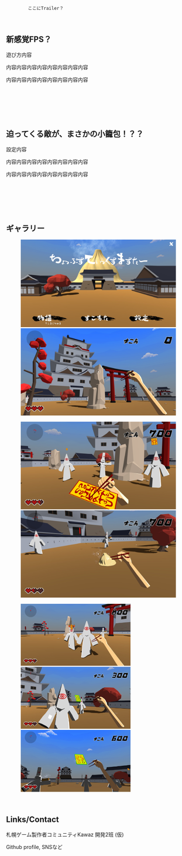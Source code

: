 ```



　　　　　ここにTrailer？



```
## 新感覚FPS？　

遊び方内容

内容内容内容内容内容内容内容内容

内容内容内容内容内容内容内容内容

&nbsp;

&nbsp;

&nbsp;

## 迫ってくる敵が、まさかの小籠包！？？

設定内容

内容内容内容内容内容内容内容内容

内容内容内容内容内容内容内容内容

&nbsp;

&nbsp;

&nbsp;

## ギャラリー

<figure class="half">
  <img src="https://github.com/Tsurumiya/ChopsticksMaster/raw/master/assets/images/20190613000227_1.jpg" width="450"/>
  <img src="https://github.com/Tsurumiya/ChopsticksMaster/raw/master/assets/images/20190613000426_1.jpg" width="450"/>
</figure>

<figure class="half">
  <img src="https://github.com/Tsurumiya/ChopsticksMaster/raw/master/assets/images/20190613011259_1.jpg" width="450"/>
  <img src="https://github.com/Tsurumiya/ChopsticksMaster/raw/master/assets/images/20190613011229_1.jpg" width="450"/>
</figure>

<figure class="third">
    <img src="https://github.com/Tsurumiya/ChopsticksMaster/raw/master/assets/images/20190613000827_1.jpg" width="300"/>
    <img src="https://github.com/Tsurumiya/ChopsticksMaster/raw/master/assets/images/20190613000331_1.jpg" width="300"/>
    <img src="https://github.com/Tsurumiya/ChopsticksMaster/raw/master/assets/images/20190613000701_1.jpg" width="300"/>
</figure>

&nbsp;

## Links/Contact

札幌ゲーム製作者コミュニティKawaz 開発2班 (仮)

Github profile, SNSなど

&nbsp;

